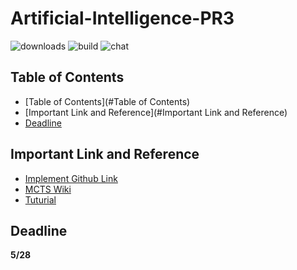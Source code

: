 Artificial-Intelligence-PR3
===
![downloads](https://img.shields.io/github/downloads/atom/atom/total.svg)
![build](https://img.shields.io/appveyor/ci/:user/:repo.svg)
![chat](https://img.shields.io/discord/:serverId.svg)

## Table of Contents

<!--ts-->
   * [Table of Contents](#Table of Contents)
   * [Important Link and Reference](#Important Link and Reference)
   * [Deadline](#Deadline)
   

<!--te-->

Important Link and Reference
---
* [Implement Github Link ](https://github.com/eugenp/tutorials/tree/master/algorithms-miscellaneous-1/src/main/java/com/baeldung/algorithms/mcts)
* [MCTS Wiki](https://zh.wikipedia.org/wiki/%E8%92%99%E7%89%B9%E5%8D%A1%E6%B4%9B%E6%A0%91%E6%90%9C%E7%B4%A2)
* [Tuturial](https://www.baeldung.com/java-monte-carlo-tree-search?fbclid=IwAR3MuRBs8vDKnFuFWqeW7OrF67cY97Me5Jcyl6wZpMv3mOz34DYPydLJTJo)

Deadline
---
**5/28**
